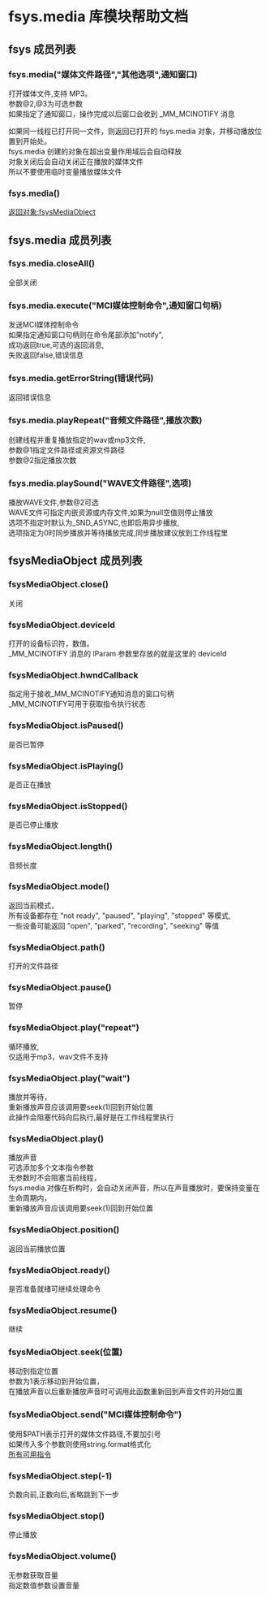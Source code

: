 # fsys.media 库模块帮助文档

<a id="fsys"></a>
## fsys 成员列表


<a id="fsys.media"></a>
### fsys.media("媒体文件路径","其他选项",通知窗口) 
 打开媒体文件,支持 MP3。  
参数@2,@3为可选参数  
如果指定了通知窗口，操作完成以后窗口会收到 _MM_MCINOTIFY 消息  
  
如果同一线程已打开同一文件，则返回已打开的 fsys.media 对象，并移动播放位置到开始处。  
fsys.media 创建的对象在超出变量作用域后会自动释放  
对象关闭后会自动关闭正在播放的媒体文件  
所以不要使用临时变量播放媒体文件

<a id="fsys.media"></a>
### fsys.media() 
 [返回对象:fsysMediaObject](#fsysMediaObject)

<a id="fsys.media"></a>
## fsys.media 成员列表


<a id="fsys.media.closeAll"></a>
### fsys.media.closeAll() 
 全部关闭

<a id="fsys.media.execute"></a>
### fsys.media.execute("MCI媒体控制命令",通知窗口句柄) 
 发送MCI媒体控制命令  
如果指定通知窗口句柄则在命令尾部添加"notify",  
成功返回true,可选的返回消息,  
失败返回false,错误信息

<a id="fsys.media.getErrorString"></a>
### fsys.media.getErrorString(错误代码) 
 返回错误信息

<a id="fsys.media.playRepeat"></a>
### fsys.media.playRepeat("音频文件路径",播放次数) 
 创建线程并重复播放指定的wav或mp3文件,  
参数@1指定文件路径或资源文件路径  
参数@2指定播放次数

<a id="fsys.media.playSound"></a>
### fsys.media.playSound("WAVE文件路径",选项) 
 播放WAVE文件,参数@2可选  
WAVE文件可指定内嵌资源或内存文件,如果为null空值则停止播放  
选项不指定时默认为_SND_ASYNC,也即启用异步播放,  
选项指定为0时同步播放并等待播放完成,同步播放建议放到工作线程里

<a id="fsysMediaObject"></a>
## fsysMediaObject 成员列表


<a id="fsysMediaObject.close"></a>
### fsysMediaObject.close() 
 关闭

<a id="fsysMediaObject.deviceId"></a>
### fsysMediaObject.deviceId 
 打开的设备标识符，数值。  
_MM_MCINOTIFY 消息的 lParam 参数里存放的就是这里的 deviceId

<a id="fsysMediaObject.hwndCallback"></a>
### fsysMediaObject.hwndCallback 
 指定用于接收_MM_MCINOTIFY通知消息的窗口句柄  
_MM_MCINOTIFY可用于获取指令执行状态

<a id="fsysMediaObject.isPaused"></a>
### fsysMediaObject.isPaused() 
 是否已暂停

<a id="fsysMediaObject.isPlaying"></a>
### fsysMediaObject.isPlaying() 
 是否正在播放

<a id="fsysMediaObject.isStopped"></a>
### fsysMediaObject.isStopped() 
 是否已停止播放

<a id="fsysMediaObject.length"></a>
### fsysMediaObject.length() 
 音频长度

<a id="fsysMediaObject.mode"></a>
### fsysMediaObject.mode() 
 返回当前模式，  
所有设备都存在 "not ready", "paused", "playing",  "stopped" 等模式,  
一些设备可能返回 "open", "parked", "recording",  "seeking" 等值

<a id="fsysMediaObject.path"></a>
### fsysMediaObject.path() 
 打开的文件路径

<a id="fsysMediaObject.pause"></a>
### fsysMediaObject.pause() 
 暂停

<a id="fsysMediaObject.play"></a>
### fsysMediaObject.play("repeat") 
 循环播放,  
仅适用于mp3，wav文件不支持

<a id="fsysMediaObject.play"></a>
### fsysMediaObject.play("wait") 
 播放并等待，  
重新播放声音应该调用要seek(1)回到开始位置  
此操作会阻塞代码向后执行,最好是在工作线程里执行

<a id="fsysMediaObject.play"></a>
### fsysMediaObject.play() 
 播放声音  
可选添加多个文本指令参数  
无参数时不会阻塞当前线程，  
fsys.media 对像在析构时，会自动关闭声音，所以在声音播放时，要保持变量在生命周期内，  
重新播放声音应该调用要seek(1)回到开始位置

<a id="fsysMediaObject.position"></a>
### fsysMediaObject.position() 
 返回当前播放位置

<a id="fsysMediaObject.ready"></a>
### fsysMediaObject.ready() 
 是否准备就绪可继续处理命令

<a id="fsysMediaObject.resume"></a>
### fsysMediaObject.resume() 
 继续

<a id="fsysMediaObject.seek"></a>
### fsysMediaObject.seek(位置) 
 移动到指定位置  
参数为1表示移动到开始位置，  
在播放声音以后重新播放声音时可调用此函数重新回到声音文件的开始位置

<a id="fsysMediaObject.send"></a>
### fsysMediaObject.send("MCI媒体控制命令") 
 使用$PATH表示打开的媒体文件路径,不要加引号  
如果传入多个参数则使用string.format格式化  
[所有可用指令]( https://docs.microsoft.com/en-us/windows/desktop/Multimedia/multimedia-command-strings )

<a id="fsysMediaObject.step"></a>
### fsysMediaObject.step(-1) 
 负数向前,正数向后,省略跳到下一步

<a id="fsysMediaObject.stop"></a>
### fsysMediaObject.stop() 
 停止播放

<a id="fsysMediaObject.volume"></a>
### fsysMediaObject.volume() 
 无参数获取音量  
指定数值参数设置音量
